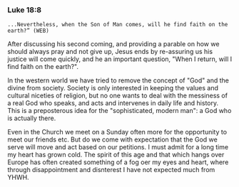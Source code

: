 ### Luke 18:8
```
...Nevertheless, when the Son of Man comes, will he find faith on the earth?” (WEB)
```

After discussing his second coming, and providing a parable on how we should always pray and
not give up, Jesus ends by re-assuring us his justice will come quickly, and he an important question,
"When I return, will I find faith on the earth?".

In the western world we have tried to remove the concept of "God" and the divine from society.
Society is only interested in keeping the values and cultural niceties of religion,
but no one wants to deal with the messiness of a real God who speaks, and acts and intervenes in daily life
and history. This is a preposterous idea for the "sophisticated, modern man": a God who is actually there.

Even in the Church we meet on a Sunday often more for the opportunity to meet our friends etc.
But do we come with expectation that the God we serve will move and act based on our petitions.
I must admit for a long time my heart has grown cold. The spirit of this age and that which hangs over
Europe has often created something of a fog oer my eyes and heart, where through disappointment and disnterest
I have not expected much from YHWH. 
